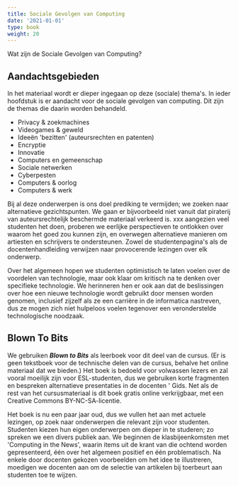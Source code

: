 ```yaml
---
title: Sociale Gevolgen van Computing
date: '2021-01-01'
type: book
weight: 20
---
```


Wat zijn de Sociale Gevolgen van Computing?
<!--more-->

## Aandachtsgebieden
In het materiaal wordt er dieper ingegaan op deze (sociale) thema's. In ieder hoofdstuk is er aandacht voor de sociale gevolgen van computing. Dit zijn de themas die daarin worden behandeld.

- Privacy & zoekmachines
- Videogames & geweld
- Ideeën 'bezitten' (auteursrechten en patenten)
- Encryptie
- Innovatie
- Computers en gemeenschap
- Sociale netwerken
- Cyberpesten
- Computers & oorlog
- Computers & werk

Bij al deze onderwerpen is ons doel prediking te vermijden; we zoeken naar alternatieve gezichtspunten. We gaan er bijvoorbeeld niet vanuit dat piraterij van auteursrechtelijk beschermde materiaal verkeerd is. xxx aangezien veel studenten het doen, proberen we eerlijke perspectieven te ontlokken over waarom het goed zou kunnen zijn, en overwegen alternatieve manieren om artiesten en schrijvers te ondersteunen. Zowel de studentenpagina's als de docentenhandleiding verwijzen naar provocerende lezingen over elk onderwerp.

Over het algemeen hopen we studenten optimistisch te laten voelen over de voordelen van technologie, maar ook klaar om kritisch na te denken over specifieke technologie. We herinneren hen er ook aan dat de beslissingen over hoe een nieuwe technologie wordt gebruikt door mensen worden genomen, inclusief zijzelf als ze een carrière in de informatica nastreven, dus ze mogen zich niet hulpeloos voelen tegenover een veronderstelde technologische noodzaak.

## Blown To Bits

We gebruiken ___Blown to Bits___ als leerboek voor dit deel van de cursus. (Er is geen tekstboek voor de technische delen van de cursus, behalve het online materiaal dat we bieden.) Het boek is bedoeld voor volwassen lezers en zal vooral moeilijk zijn voor ESL-studenten, dus we gebruiken korte fragmenten en bespreken alternatieve presentaties in de docenten ' Gids. Net als de rest van het cursusmateriaal is dit boek gratis online verkrijgbaar, met een Creative Commons BY-NC-SA-licentie.

Het boek is nu een paar jaar oud, dus we vullen het aan met actuele lezingen, op zoek naar onderwerpen die relevant zijn voor studenten. Studenten kiezen hun eigen onderwerpen om dieper in te studeren; zo spreken we een divers publiek aan. We beginnen de klasbijeenkomsten met 'Computing in the News', waarin items uit de krant van die ochtend worden gepresenteerd, één over het algemeen positief en één problematisch. Na enkele door docenten gekozen voorbeelden om het idee te illustreren, moedigen we docenten aan om de selectie van artikelen bij toerbeurt aan studenten toe te wijzen.
